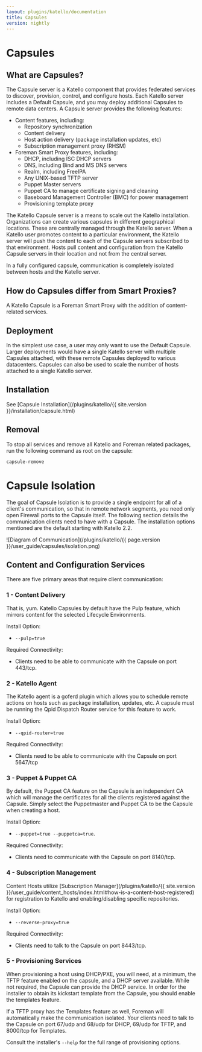```yaml
---
layout: plugins/katello/documentation
title: Capsules
version: nightly
---
```


# Capsules

## What are Capsules?

The Capsule server is a Katello component that provides federated services to discover, provision, control, and configure hosts. Each Katello server includes a Default Capsule, and you may deploy additional Capsules to remote data centers. A Capsule server provides the following features:

  * Content features, including:
    * Repository synchronization
    * Content delivery
    * Host action delivery (package installation updates, etc)
    * Subscription management proxy (RHSM)
  * Foreman Smart Proxy features, including:
    * DHCP, including ISC DHCP servers
    * DNS, including Bind and MS DNS servers
    * Realm, including FreeIPA
    * Any UNIX-based TFTP server
    * Puppet Master servers
    * Puppet CA to manage certificate signing and cleaning
    * Baseboard Management Controller (BMC) for power management
    * Provisioning template proxy

The Katello Capsule server is a means to scale out the Katello installation. Organizations can create various capsules in different geographical locations. These are centrally managed through the Katello server. When a Katello user promotes content to a particular environment, the Katello server will push the content to each of the Capsule servers subscribed to that environment. Hosts pull content and configuration from the Katello Capsule servers in their location and not from the central server.

In a fully configured capsule, communication is completely isolated between hosts and the Katello server.

## How do Capsules differ from Smart Proxies?

A Katello Capsule is a Foreman Smart Proxy with the addition of content-related services.

## Deployment

In the simplest use case, a user may only want to use the Default Capsule. Larger deployments would have a single Katello server with multiple Capsules attached, with these remote Capsules deployed to various datacenters. Capsules can also be used to scale the number of hosts attached to a single Katello server.

## Installation

See [Capsule Installation](/plugins/katello/{{ site.version }}/installation/capsule.html)

## Removal

To stop all services and remove all Katello and Foreman related packages, run the following command as root on the capsule:

  `capsule-remove`

# Capsule Isolation

The goal of Capsule Isolation is to provide a single endpoint for all of a client's communication, so that in remote network segments, you need only open Firewall ports to the Capsule itself. The following section details the communication clients need to have with a Capsule. The installation options mentioned are the default starting with Katello 2.2.

![Diagram of Communication](/plugins/katello/{{ page.version }}/user_guide/capsules/isolation.png)

## Content and Configuration Services

There are five primary areas that require client communication:

### 1 - Content Delivery

That is, yum. Katello Capsules by default have the Pulp feature, which mirrors content for the selected Lifecycle Environments.

Install Option:

  * `--pulp=true`

Required Connectivity:

  * Clients need to be able to communicate with the Capsule on port 443/tcp.

### 2 - Katello Agent

The Katello agent is a goferd plugin which allows you to schedule remote actions on hosts such as package installation, updates, etc. A capsule must be running the Qpid Dispatch Router service for this feature to work.

Install Option:

  * `--qpid-router=true`

Required Connectivity:

  * Clients need to be able to communicate with the Capsule on port 5647/tcp

### 3 - Puppet & Puppet CA

By default, the Puppet CA feature on the Capsule is an independent CA which will manage the certificates for all the clients registered against the Capsule. Simply select the Puppetmaster and Puppet CA to be the Capsule when creating a host.

Install Option:

  * `--puppet=true --puppetca=true`.

Required Connectivity:

  * Clients need to communicate with the Capsule on port 8140/tcp.

### 4 - Subscription Management

Content Hosts utilize [Subscription Manager](/plugins/katello/{{ site.version }}/user_guide/content_hosts/index.html#how-is-a-content-host-registered) for registration to Katello and enabling/disabling specific repositories.

Install Option:

  * `--reverse-proxy=true`

Required Connectivity:

  * Clients need to talk to the Capsule on port 8443/tcp.

### 5 - Provisioning Services

When provisioning a host using DHCP/PXE, you will need, at a minimum, the TFTP feature enabled on the capsule, and a DHCP server available. While not required, the Capsule can provide the DHCP service. In order for the installer to obtain its kickstart template from the Capsule, you should enable the templates feature.

If a TFTP proxy has the Templates feature as well, Foreman will automatically make the communication isolated. Your clients need to talk to the Capsule on port 67/udp and 68/udp for DHCP, 69/udp for TFTP, and 8000/tcp for Templates.

Consult the installer's `--help` for the full range of provisioning options.


